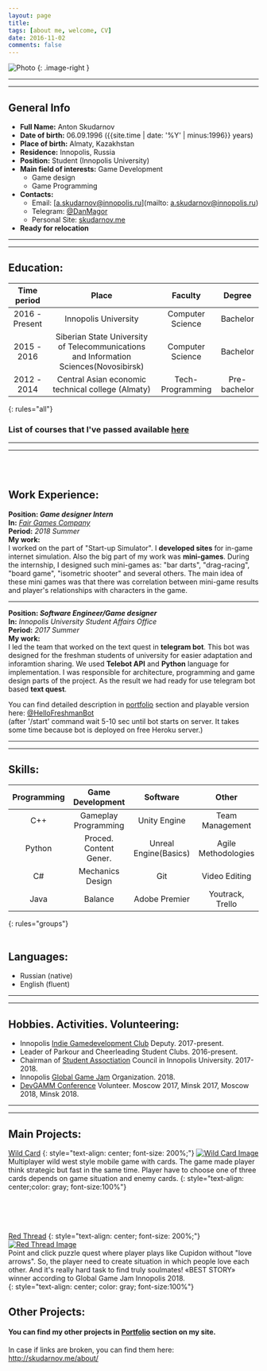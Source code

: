 ```yaml
---
layout: page
title: 
tags: [about me, welcome, CV]
date: 2016-11-02
comments: false
--- 
```

![Photo]({{site.url}}/files/smallProfilePhoto.png)
{: .image-right }

---
---

## General Info

* **Full Name:** Anton Skudarnov
* **Date of birth:** 06.09.1996 ({{site.time | date: '%Y' | minus:1996}}  years)
* **Place of birth:** Almaty, Kazakhstan
* **Residence:** Innopolis, Russia
* **Position:** Student (Innopolis University)
* **Main field of interests:** Game Development  
  * Game design
  * Game Programming
* **Contacts:**
  * Email: [a.skudarnov@innopolis.ru](mailto: a.skudarnov@innopolis.ru)
  * Telegram: [@DanMagor](https://t.me/DanMagor)
  * Personal Site: [skudarnov.me](http://skudarnov.me)
* **Ready for relocation**

---
---

## Education:

|Time period|Place|Faculty|Degree|
|:---:|:---:|:---:| :---:|
|2016 - Present|Innopolis University|Computer Science|Bachelor|
|2015 - 2016| Siberian State University of Telecommunications and Information Sciences(Novosibirsk)|Computer Science|Bachelor|
|2012 - 2014|Central Asian economic technical college (Almaty)|Tech-Programming | Pre-bachelor|
{: rules="all"}

### List of courses that I've passed available [here]({{site.url}}/files/Courses.pdf)

---
---
<br><br>

## Work Experience:

**Position: _Game designer Intern_**   
**In:** [_Fair Games Company_](http://fairgames.studio/)   
**Period:** *2018 Summer*   
**My work:**   
I worked on the part of "Start-up Simulator". I **developed sites** for in-game internet simulation. Also the big part of my work was **mini-games**. During the internship, I designed such mini-games as: "bar darts", "drag-racing", "board game", "isometric shooter" and several others. The main idea of these mini games was that there was correlation between mini-game results and player's relationships with characters in the game. 

---

**Position: _Software Engineer/Game designer_**   
**In:** _Innopolis University Student Affairs Office_   
**Period:** *2017 Summer*   
**My work:**  
I led the team that worked on the text quest in **telegram bot**. This bot was designed for the freshman students of university for easier adaptation and inforamtion sharing. We used **Telebot API** and **Python** language for implementation. I was responsible for architecture, programming and game design parts of the project.
As the result we had ready for use telegram bot based **text quest**.

You can find detailed description in [portfolio]({{site.url}}/hello-freshman) section and playable version here: [@HelloFreshmanBot](http://t.me/HelloFreshmanBot)   
(after '/start' command wait 5-10 sec until bot starts on server. It takes some time because bot is deployed on free Heroku server.)

---
---
## Skills:

|Programming|Game Development|Software|Other|
|:---:|:---:|:---:|:---:|
|C++|Gameplay Programming|Unity Engine|Team Management|
|Python|Proced. Content Gener.|Unreal Engine(Basics)|Agile Methodologies|
|C#| Mechanics Design|Git|Video Editing|
|Java|Balance|Adobe Premier|Youtrack, Trello|
{: rules="groups"}
<br><br>

## Languages:
* Russian (native)
* English (fluent)

---
---
## Hobbies. Activities. Volunteering:
* Innopolis [Indie Gamedevelopment Club](http://www.indiegamedev.club/) Deputy. 2017-present.
* Leader of Parkour and Cheerleading Student Clubs. 2016-present.
* Chairman of [Student Assoctiation](http://campuslife.innopolis.ru/main) Council in Innopolis University. 2017-2018.
* Innopolis [Global Game Jam](https://globalgamejam.org/2019/jam-sites/innopolis-university) Organization. 2018.
* [DevGAMM Conference](https://devgamm.com/) Volunteer. Moscow 2017, Minsk 2017, Moscow 2018, Minsk 2018.

---
---

## Main Projects:   
[Wild Card]({{site.url}}/wild-card/)
{: style="text-align: center; font-size: 200%;"}
[![Wild Card Image]({{site.url}}/files/portfolio/Wild_Card/main_screen_small.png)]({{site.url}}/wild-card/)   
Multiplayer wild west style mobile game with cards. The game made player think strategic but fast in the same time. Player have to choose one of three cards depends on game situation and enemy cards. 
{: style="text-align: center;color: gray; font-size:100%"}

<br><br>
<br><br>
[Red Thread]({{site.url}}/red-thread/)
{: style="text-align: center; font-size: 200%;"}
[![Red Thread Image]({{site.url}}/files/portfolio/Red_Thread/main_screen_small.png)]({{site.url}}/red-thread/)   
Point and click puzzle quest where player plays like Cupidon without "love arrows". So, the player need to create situation in which people love each other. And it's really hard task to find truly soulmates!
«BEST STORY» winner according to Global Game Jam Innopolis 2018.   
{: style="text-align: center; color: gray; font-size:100%"}


## Other Projects:
#### You can find my other projects in [Portfolio]({{site.url}}/portfolio) section on my site.

In case if links are broken, you can find them here: http://skudarnov.me/about/

